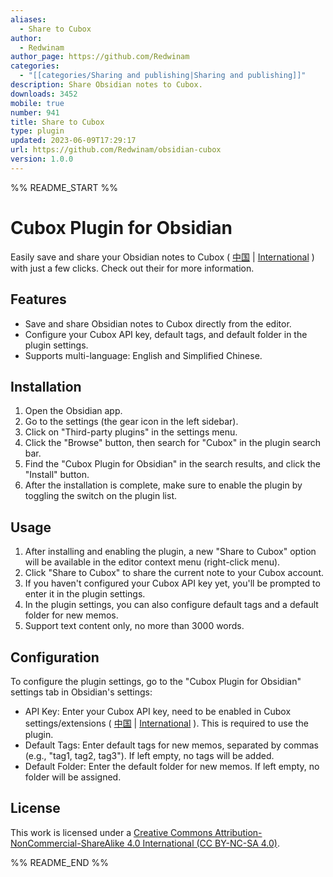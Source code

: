 ```yaml
---
aliases:
  - Share to Cubox
author:
  - Redwinam
author_page: https://github.com/Redwinam
categories:
  - "[[categories/Sharing and publishing|Sharing and publishing]]"
description: Share Obsidian notes to Cubox.
downloads: 3452
mobile: true
number: 941
title: Share to Cubox
type: plugin
updated: 2023-06-09T17:29:17
url: https://github.com/Redwinam/obsidian-cubox
version: 1.0.0
---
```


%% README_START %%

# Cubox Plugin for Obsidian

Easily save and share your Obsidian notes to Cubox ( [中国](https://cubox.pro/) | [International](https://cubox.cc/) ) with just a few clicks. Check out their  for more information.

## Features

- Save and share Obsidian notes to Cubox directly from the editor.
- Configure your Cubox API key, default tags, and default folder in the plugin settings.
- Supports multi-language: English and Simplified Chinese.

## Installation

1. Open the Obsidian app.
2. Go to the settings (the gear icon in the left sidebar).
3. Click on "Third-party plugins" in the settings menu.
4. Click the "Browse" button, then search for "Cubox" in the plugin search bar.
5. Find the "Cubox Plugin for Obsidian" in the search results, and click the "Install" button.
6. After the installation is complete, make sure to enable the plugin by toggling the switch on the plugin list.

## Usage

1. After installing and enabling the plugin, a new "Share to Cubox" option will be available in the editor context menu (right-click menu).
2. Click "Share to Cubox" to share the current note to your Cubox account.
3. If you haven't configured your Cubox API key yet, you'll be prompted to enter it in the plugin settings.
4. In the plugin settings, you can also configure default tags and a default folder for new memos.
5. Support text content only, no more than 3000 words.

## Configuration

To configure the plugin settings, go to the "Cubox Plugin for Obsidian" settings tab in Obsidian's settings:

- API Key: Enter your Cubox API key, need to be enabled in Cubox settings/extensions ( [中国](https://cubox.pro/my/settings/extensions) | [International](https://cubox.cc/my/settings/extensions) ). This is required to use the plugin.
- Default Tags: Enter default tags for new memos, separated by commas (e.g., "tag1, tag2, tag3"). If left empty, no tags will be added.
- Default Folder: Enter the default folder for new memos. If left empty, no folder will be assigned.

## License

This work is licensed under a [Creative Commons Attribution-NonCommercial-ShareAlike 4.0 International (CC BY-NC-SA 4.0)](http://creativecommons.org/licenses/by-nc-sa/4.0/).

%% README_END %%